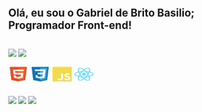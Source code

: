 ## Olá, eu sou o Gabriel de Brito Basilio; Programador Front-end!
<br>
<div>
<img heiht="180em" src="https://github-readme-stats.vercel.app/api?username=Gabrieldebritobasilio&theme=dark&show_icons=true">
<img height="180em" src="https://github-readme-stats.vercel.app/api/top-langs/?username=Gabrieldebritobasilio&layout=compact">
</div>



<div style="display: inline_block"><br>
   <img align="center" alt="Rafa-HTML" height="30" width="40" src="https://raw.githubusercontent.com/devicons/devicon/master/icons/html5/html5-original.svg">
   <img align="center" alt="Rafa-CSS" height="30" width="40" src="https://raw.githubusercontent.com/devicons/devicon/master/icons/css3/css3-original.svg">
  <img align="center" alt="Rafa-Js" height="30" width="40" src="https://raw.githubusercontent.com/devicons/devicon/master/icons/javascript/javascript-plain.svg">
  <img align="center" alt="Rafa-React" height="30" width="40" src="https://raw.githubusercontent.com/devicons/devicon/master/icons/react/react-original.svg">
  
  ##
 
<div> 

<div> 
 
  <a href="https://www.instagram.com/biel391?" target="_blank"><img src="https://img.shields.io/badge/-Instagram-%23E4405F?style=for-the-badge&logo=instagram&logoColor=white" target="_blank"></a>
  <a href="@britobasiliogabriel@gmail.com "><img src="https://img.shields.io/badge/-Gmail-%23333?style=for-the-badge&logo=gmail&logoColor=white" target="_blank"></a> 
  <a href="https://www.linkedin.com/in/gabriel-de-brito-bas%C3%ADlio-093167207/" target="_blank"><img src="https://img.shields.io/badge/-LinkedIn-%230077B5?style=for-the-badge&logo=linkedin&logoColor=white" target="_blank"></a> 
  
</div>
  
